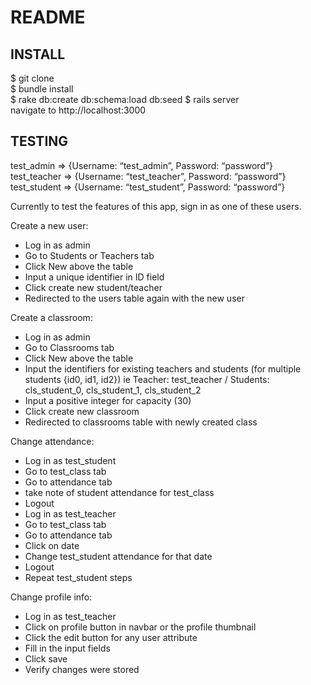 README
=======

INSTALL
-------

$ git clone  
$ bundle install  
$ rake db:create db:schema:load db:seed
$ rails server  
navigate to http://localhost:3000  

TESTING
-------

test_admin => {Username: “test_admin”, Password: “password”}  
test_teacher => {Username: “test_teacher”, Password: “password”}  
test_student => {Username: “test_student”, Password: “password”}  

Currently to test the features of this app, sign in as one of these users.

Create a new user: 
- Log in as admin
- Go to Students or Teachers tab
- Click New above the table 
- Input a unique identifier in ID field
- Click create new student/teacher
- Redirected to the users table again with the new user

Create a classroom: 
- Log in as admin
- Go to Classrooms tab 
- Click New above the table 
- Input the identifiers for existing teachers and students (for multiple students {id0, id1, id2}) ie Teacher: test_teacher / Students: cls_student_0, cls_student_1, cls_student_2
- Input a positive integer for capacity (30)
- Click create new classroom
- Redirected to classrooms table with newly created class            

Change attendance: 
- Log in as test_student
- Go to test_class tab
- Go to attendance tab
- take note of student attendance for test_class
- Logout
- Log in as test_teacher
- Go to test_class tab
- Go to attendance tab
- Click on date
- Change test_student attendance for that date
- Logout
- Repeat test_student steps

Change profile info:
- Log in as test_teacher
- Click on profile button in navbar or the profile thumbnail
- Click the edit button for any user attribute
- Fill in the input fields
- Click save
- Verify changes were stored
